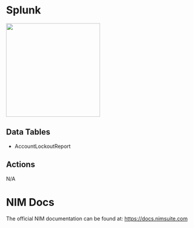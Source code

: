 # Splunk

<img src="https://github.com/Tools4ever-NIM/NIM-System-REST-Adobe-Cloud/assets/24281600/52ac29e7-8645-45b1-abad-ae195183c6d2" width="256px" />

## Data Tables
- AccountLockoutReport

## Actions
N/A

# NIM Docs
The official NIM documentation can be found at: https://docs.nimsuite.com
